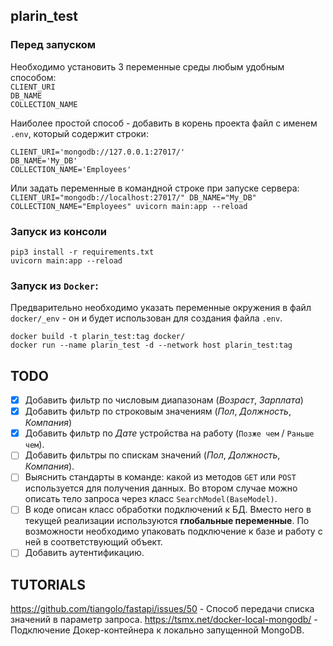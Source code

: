 ## plarin_test

### Перед запуском
Необходимо установить 3 переменные среды любым удобным способом:  
`CLIENT_URI`  
`DB_NAME`  
`COLLECTION_NAME`  

Наиболее простой способ - добавить в корень проекта файл с именем `.env`, который содержит строки:  
```  
CLIENT_URI='mongodb://127.0.0.1:27017/'  
DB_NAME='My_DB'  
COLLECTION_NAME='Employees'
```  
Или задать переменные в командной строке при запуске сервера:  
`CLIENT_URI="mongodb://localhost:27017/" DB_NAME="My_DB" COLLECTION_NAME="Employees" uvicorn main:app --reload`  

### Запуск из консоли
```
pip3 install -r requirements.txt
uvicorn main:app --reload
```

### Запуск из `Docker`:
Предварительно необходимо указать переменные окружения в файл `docker/_env` - он и будет использован для создания файла `.env`.
```
docker build -t plarin_test:tag docker/
docker run --name plarin_test -d --network host plarin_test:tag
```

## TODO
- [x] Добавить фильтр по числовым диапазонам (*Возраст*, *Зарплата*)
- [x] Добавить фильтр по строковым значениям (*Пол*, *Должность*, *Компания*)
- [x] Добавить фильтр по *Дате* устройства на работу (`Позже чем` / `Раньше чем`).
- [ ] Добавить фильтры по спискам значений (*Пол*, *Должность*, *Компания*).
- [ ] Выяснить стандарты в команде: какой из методов `GET` или `POST` используется для получения данных. Во втором случае можно описать тело запроса через класс `SearchModel(BaseModel)`.
- [ ] В коде описан класс обработки подключений к БД. Вместо него в текущей реализации используются **глобальные переменные**. По возможности необходимо упаковать подключение к базе и работу с ней в соответствующий объект.
- [ ] Добавить аутентификацию.

## TUTORIALS
https://github.com/tiangolo/fastapi/issues/50 - Способ передачи списка значений в параметр запроса.
https://tsmx.net/docker-local-mongodb/ - Подключение Докер-контейнера к локально запущенной MongoDB.
